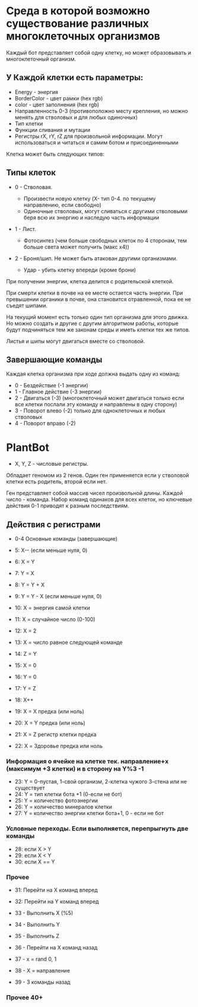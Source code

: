 # Cреда в которой возможно существование различных многоклеточных организмов 

Каждый бот представляет собой одну клетку, 
но может образовывать и многоклеточный организм.

## У Каждой клетки есть параметры:
* Energy - энергия
* BorderColor - цвет рамки (hex rgb)
* color - цвет заполнения (hex rgb)
* Направленность 0-3 (противоположно месту крепления, но можно менять для стволовых и для любых одиночных)
* Тип клетки
* Функции сливания и мутации
* Регистры rX, rY, rZ для произвольной информации. Могут использоваться и читаться и самим ботом и присоединенными 

Клетка может быть следующих типов:

## Типы клеток
* 0 - Стволовая.
  * Произвести новую клетку (X- тип 0-4. по текущему направлению, если свободно)
  * Одиночные стволовых, могут сливаться с другими стволовыми беря всю их энергию и наследую часть информации
  

* 1 - Лист.
  * Фотосинтез (чем больше свободных клеток по 4 сторонам, тем больше света может получить (макс x4))  

* 2 - Броня/шип. Не может быть атакован другими организмами.
  * Удар - убить клетку впереди (кроме брони)


При получении энергии, клетка делится с родительской клеткой.

При смерти клетки в почве на ее месте остается часть энергии.
При превышении органики в почве, она становится отравленной, пока ее не съедят шипами.


На текущий момент есть только один тип организма для этого движка. 
Но можно создать и другие с другим алгоритмом работы, которые будут подчиняться тем же законам среды и иметь клетки тех же типов.

Листья и шипы могут двигаться вместе со стволовой.


## Завершающие команды
Каждая клетка организма при ходе должна выдать одну из команд:

* 0 - Бездействие (-1 энергии)
* 1 - Главное действие (-3 энергии)
* 2 - Двигаться (-3) (многоклеточный может двигаться только если все клетки послали эту команду и направлены в одну сторону) 
* 3 - Поворот влево (-2) только для одноклеточных и любых стволовых 
* 4 - Поворот вправо (-2)


# PlantBot
* X, Y, Z - числовые регистры. 

Обладает геномом из 2 генов. Один ген применяется если у стволовой клетки есть родитель, второй если нет.





Ген представляет собой массив чисел произвольной длины. Каждой число - команда. 
Набор команд одинаков для всех клеток, но ключевые действия 0-1 приводят к разным последствиям.


## Действия с регистрами
* 0-4 Основные команды  (завершающие)


* 5: X-- (если меньше нуля, 0)
* 6: X = Y
* 7: Y = X
* 8: Y = Y + X
* 9: Y = Y - X (если меньше нуля, 0)
* 10: X = энергия самой клетки
* 11: X = случайное число (0-100)
* 12: X = 2 
* 13: X = число равное следующей команде
* 14: Z = Y
* 15: X = 0
* 16: Y = 0
* 17: Y = Z 
* 18: X++
* 19: X = X предка (или ноль)
* 20: X = Y предка (или ноль)
* 21: X = Z регистр клетки предка
* 22: X = Здоровье предка или ноль


### Информация о ячейке на клетке тек. направление+x (максимум +3 клетки) и в сторону на Y%3 -1 
* 23: Y = 0-пустая, 1-свой организм, 2-клетка чужого 3-стена или не существует
* 24: Y = тип клетки бота +1 (0-если не бот)
* 25: Y = количество фотоэнергии 
* 26: Y = количество минералов клетки
* 27: Y = количество энергии клетки бота+1, 0 - если не бот


### Условные переходы. Если выполняется, перепрыгнуть две команды
* 28: если X > Y
* 29: если X < Y
* 30: если X == Y

### Прочее
* 31: Перейти на X команд вперед
* 32: Перейти на Y команд вперед


* 33 - Выполнить X (%5)
* 34 - Выполнить Y
* 35 - Выполнить Z

* 36 - Перейти на X команд назад
* 37 - x = rand 0, 1
* 38 - X = направление
* 39 - 3 команды назад


### Прочее 40+






 
